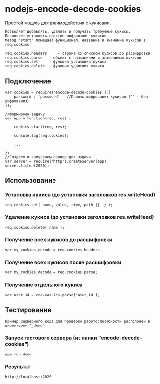 # nodejs-encode-decode-cookies
Простой модуль для взаимодействия с кукисами.
```
Позволяет добавлять, удалять и получать требуемые кукисы.
Позволяет устанвить простое шифрование кукисов.
Метод "start" помещает функционал, название и значение кукисов в req.cookies

req.cookies.headers 	- строка со списком кукисов до расшифровки
req.cookies.parse	- объект с названиями и значениями кукисов
req.cookies.set		- функция установки кукиса
req.cookies.delete	- функция удаления кукиса
```

## Подключение
```JS
var cookies = require('encode-decode-cookies')({
	password : 'password' 	//Пароль шифрования кукисов ('' - без шифрования)
});

//Формируем задачу
var app = function(req, res) {
	
	cookies.start(req, res);

	console.log(req.cookies);

	...
	
};
//Создаем и запускаем сервер для задачи
var server = require('http').createServer(app);
server.listen(2020);
```

## Использование

### Установка кукиса (до установки заголовков res.writeHead)
```JS
req.cookies.set( name, value, time, path || '/');
```

### Удаление кукиса (до установки заголовков res.writeHead)
```JS
req.cookies.delete( name );
```

### Получение всех кукисов до расшифровки
```JS
var my_cookies_encode = req.cookies.headers
```
### Получение всех кукисов после расшифровки
```JS
var my_cookies_decode = req.cookies.parse;
```

### Получение отдельного кукиса
```JS
var user_id = req.cookies.parse['user_id'];
```

## Тестирование
```
Пример серверного кода для проверки работоспособности расположен в директории "_demo"
```
### Запуск тестового сервера (из папки "encode-decode-cookies")
```
npm run demo
```
### Результат
```
http://localhost:2020
```
